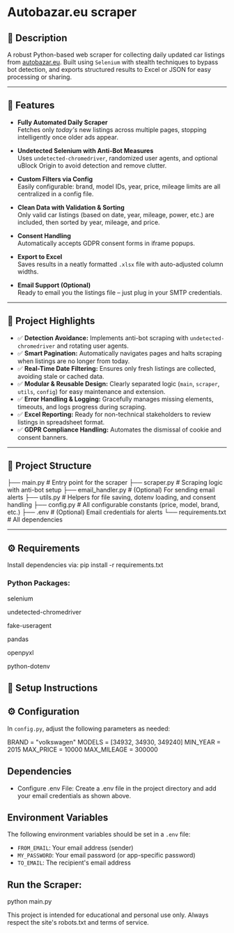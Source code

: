 # Autobazar.eu scraper

## 📜 Description


A robust Python-based web scraper for collecting daily updated car listings from [autobazar.eu](https://www.autobazar.eu). 
Built using `Selenium` with stealth techniques to bypass bot detection, and exports structured results to Excel or JSON 
for easy processing or sharing.

---

## 📌 Features

- **Fully Automated Daily Scraper**  
  Fetches only *today's* new listings across multiple pages, stopping intelligently once older ads appear.

- **Undetected Selenium with Anti-Bot Measures**  
  Uses `undetected-chromedriver`, randomized user agents, and optional uBlock Origin to avoid detection and remove clutter.

- **Custom Filters via Config**  
  Easily configurable: brand, model IDs, year, price, mileage limits are all centralized in a config file.

- **Clean Data with Validation & Sorting**  
  Only valid car listings (based on date, year, mileage, power, etc.) are included, then sorted by year, mileage, and price.

- **Consent Handling**  
  Automatically accepts GDPR consent forms in iframe popups.

- **Export to Excel**  
  Saves results in a neatly formatted `.xlsx` file with auto-adjusted column widths.

- **Email Support (Optional)**  
  Ready to email you the listings file – just plug in your SMTP credentials.

---

## 🧠 Project Highlights 



- ✅ **Detection Avoidance:** Implements anti-bot scraping with `undetected-chromedriver` and rotating user agents.  
- ✅ **Smart Pagination:** Automatically navigates pages and halts scraping when listings are no longer from today.  
- ✅ **Real-Time Date Filtering:** Ensures only fresh listings are collected, avoiding stale or cached data.  
- ✅ **Modular & Reusable Design:** Clearly separated logic (`main`, `scraper`, `utils`, `config`) for easy maintenance and extension.  
- ✅ **Error Handling & Logging:** Gracefully manages missing elements, timeouts, and logs progress during scraping.  
- ✅ **Excel Reporting:** Ready for non-technical stakeholders to review listings in spreadsheet format.  
- ✅ **GDPR Compliance Handling:** Automates the dismissal of cookie and consent banners.

---

## 📁 Project Structure

├── main.py # Entry point for the scraper
├── scraper.py # Scraping logic with anti-bot setup
├── email_handler.py # (Optional) For sending email alerts
├── utils.py # Helpers for file saving, dotenv loading, and consent handling
├── config.py # All configurable constants (price, model, brand, etc.)
├── .env # (Optional) Email credentials for alerts
└── requirements.txt # All dependencies

---

## ⚙️ Requirements

Install dependencies via:
pip install -r requirements.txt

### Python Packages:

selenium

undetected-chromedriver

fake-useragent

pandas

openpyxl

python-dotenv

## 📝 Setup Instructions


## ⚙️ Configuration

In `config.py`, adjust the following parameters as needed:

BRAND = "volkswagen"
MODELS = [34932, 34930, 349240]
MIN_YEAR = 2015
MAX_PRICE = 10000
MAX_MILEAGE = 300000


## Dependencies

- Configure .env File: 
  Create a .env file in the project directory and add your email credentials as shown above.

## Environment Variables

The following environment variables should be set in a `.env` file:

- `FROM_EMAIL`: Your email address (sender)
- `MY_PASSWORD`: Your email password (or app-specific password)
- `TO_EMAIL`: The recipient's email address

## Run the Scraper:

python main.py



This project is intended for educational and personal use only. Always respect the site's robots.txt and terms of service.